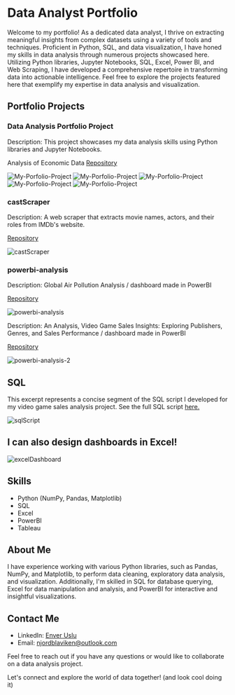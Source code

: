 # Data Analyst Portfolio
Welcome to my portfolio! As a dedicated data analyst, I thrive on extracting meaningful insights from complex datasets using a variety of tools and techniques. Proficient in Python, SQL, and data visualization, I have honed my skills in data analysis through numerous projects showcased here. Utilizing Python libraries, Jupyter Notebooks, SQL, Excel, Power BI, and Web Scraping, I have developed a comprehensive repertoire in transforming data into actionable intelligence. Feel free to explore the projects featured here that exemplify my expertise in data analysis and visualization.

## Portfolio Projects

### Data Analysis Portfolio Project 

Description: This project showcases my data analysis skills using Python libraries and Jupyter Notebooks.

Analysis of Economic Data
[Repository](https://github.com/enverUslu/My-Porfolio-Project/)

![My-Porfolio-Project](https://github.com/enverUslu/enverUslu/blob/main/dataAnalysis0.jpg)
![My-Porfolio-Project](https://github.com/enverUslu/enverUslu/blob/main/dataAnalysis1.jpg)
![My-Porfolio-Project](https://github.com/enverUslu/enverUslu/blob/main/dataAnalysis2.jpg)
![My-Porfolio-Project](https://github.com/enverUslu/enverUslu/blob/main/dataAnalysis3.jpg)
![My-Porfolio-Project](https://github.com/enverUslu/enverUslu/blob/main/dataAnalysis4.jpg)

### castScraper

Description: A web scraper that extracts movie names, actors, and their roles from IMDb's website.

[Repository](https://github.com/enverUslu/castScraper)

![castScraper](https://github.com/enverUslu/enverUslu/blob/main/webScraper.png)

### powerbi-analysis

Description: Global Air Pollution Analysis / dashboard made in PowerBI

[Repository](https://github.com/enverUslu/powerbi-analysis)

![powerbi-analysis](https://github.com/enverUslu/enverUslu/blob/main/PowerBIdashboard1.png)

Description: An Analysis, Video Game Sales Insights: Exploring Publishers, Genres, and Sales Performance / dashboard made in PowerBI

[Repository](https://github.com/enverUslu/power-bi-analysis-sql.git)

![powerbi-analysis-2](https://github.com/enverUslu/enverUslu/blob/main/PowerBIdashboard0.png)

## SQL
This excerpt represents a concise segment of the SQL script I developed for my video game sales analysis project.
See the full SQL script [here.](https://github.com/enverUslu/power-bi-analysis-sql/blob/main/SQLscript.sql)

![sqlScript](https://github.com/enverUslu/enverUslu/blob/main/sqlScript.png)

## I can also design dashboards in Excel!
![excelDashboard](https://github.com/enverUslu/enverUslu/blob/main/excelDashboard.png)

## Skills

- Python (NumPy, Pandas, Matplotlib)
- SQL
- Excel
- PowerBI
- Tableau

## About Me

I have experience working with various Python libraries, such as Pandas, NumPy, and Matplotlib, to perform data cleaning, exploratory data analysis, and visualization. Additionally, I'm skilled in SQL for database querying, Excel for data manipulation and analysis, and PowerBI for interactive and insightful visualizations.

## Contact Me

- LinkedIn: [Enver Uslu](https://www.linkedin.com/in/enverUslu)
- Email: njordblaviken@outlook.com

Feel free to reach out if you have any questions or would like to collaborate on a data analysis project.

Let's connect and explore the world of data together! (and look cool doing it)
